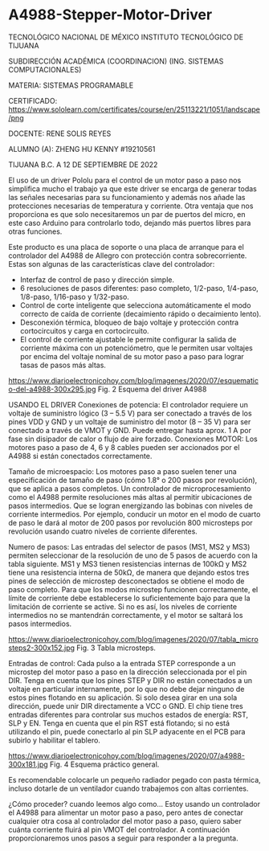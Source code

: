 # A4988-Stepper-Motor-Driver

 
TECNOLÓGICO NACIONAL DE MÉXICO
INSTITUTO TECNOLÓGICO DE TIJUANA

SUBDIRECCIÓN ACADÉMICA
(COORDINACION)
(ING. SISTEMAS COMPUTACIONALES)


MATERIA:
SISTEMAS PROGRAMABLE

CERTIFICADO: https://www.sololearn.com/certificates/course/en/25113221/1051/landscape/png

DOCENTE:
RENE SOLIS REYES

ALUMNO (A):
ZHENG HU KENNY #19210561



TIJUANA B.C. A 12 DE SEPTIEMBRE DE 2022


El uso de un driver Pololu para el control de un motor paso a paso nos simplifica mucho el trabajo ya que este driver se encarga de generar todas las señales necesarias para su funcionamiento y además nos añade las protecciones necesarias de temperatura y corriente. Otra ventaja que nos proporciona es que solo necesitaremos un par de puertos del micro, en este caso Arduino para controlarlo todo, dejando más puertos libres para otras funciones.

Este producto es una placa de soporte o una placa de arranque para el controlador del A4988 de Allegro con protección contra sobrecorriente. Estas son algunas de las características clave del controlador:

+ Interfaz de control de paso y dirección simple.
+ 6 resoluciones de pasos diferentes: paso completo, 1/2-paso, 1/4-paso, 1/8-paso, 1/16-paso y 1/32-paso.
+ Control de corte inteligente que selecciona automáticamente el modo correcto de caída de corriente (decaimiento rápido o decaimiento lento).
+ Desconexión térmica, bloqueo de bajo voltaje y protección contra cortocircuitos y carga en cortocircuito.
+ El control de corriente ajustable le permite configurar la salida de corriente máxima con un potenciómetro, que le permiten usar voltajes por encima del voltaje nominal de su motor paso a paso para lograr tasas de pasos más altas.

https://www.diarioelectronicohoy.com/blog/imagenes/2020/07/esquematico-del-a4988-300x295.jpg
Fig. 2 Esquema del driver A4988

USANDO EL DRIVER
Conexiones de potencia: El controlador requiere un voltaje de suministro lógico (3 – 5.5 V) para ser conectado a través de los pines VDD y GND y un voltaje de suministro del motor (8 – 35 V) para ser conectado a través de VMOT y GND. Puede entregar hasta aprox. 1 A por fase sin disipador de calor o flujo de aire forzado. Conexiones MOTOR: Los motores paso a paso de 4, 6 y 8 cables pueden ser accionados por el A4988 si están conectados correctamente.

Tamaño de microespacio: Los motores paso a paso suelen tener una especificación de tamaño de paso (cómo 1.8° o 200 pasos por revolución), que se aplica a pasos completos. Un controlador de microprocesamiento como el A4988 permite resoluciones más altas al permitir ubicaciones de pasos intermedios. Que se logran energizando las bobinas con niveles de corriente intermedios. Por ejemplo, conducir un motor en el modo de cuarto de paso le dará al motor de 200 pasos por revolución 800 microsteps por revolución usando cuatro niveles de corriente diferentes.

Numero de pasos: Las entradas del selector de pasos (MS1, MS2 y MS3) permiten seleccionar de la resolución de uno de 5 pasos de acuerdo con la tabla siguiente. MS1 y MS3 tienen resistencias internas de 100kΩ y MS2 tiene una resistencia interna de 50kΩ, de manera que dejando estos tres pines de selección de microstep desconectados se obtiene el modo de paso completo. Para que los modos microstep funcionen correctamente, el límite de corriente debe establecerse lo suficientemente bajo para que la limitación de corriente se active. Si no es así, los niveles de corriente intermedios no se mantendrán correctamente, y el motor se saltará los pasos intermedios.

https://www.diarioelectronicohoy.com/blog/imagenes/2020/07/tabla_microsteps2-300x152.jpg
Fig. 3 Tabla microsteps.

Entradas de control: Cada pulso a la entrada STEP corresponde a un microstep del motor paso a paso en la dirección seleccionada por el pin DIR. Tenga en cuenta que los pines STEP y DIR no están conectados a un voltaje en particular internamente, por lo que no debe dejar ninguno de estos pines flotando en su aplicación. Si solo desea girar en una sola dirección, puede unir DIR directamente a VCC o GND. El chip tiene tres entradas diferentes para controlar sus muchos estados de energía: RST, SLP y EN. Tenga en cuenta que el pin RST está flotando; si no está utilizando el pin, puede conectarlo al pin SLP adyacente en el PCB para subirlo y habilitar el tablero.

https://www.diarioelectronicohoy.com/blog/imagenes/2020/07/a4988-300x181.jpg
Fig. 4 Esquema práctico general.

Es recomendable colocarle un pequeño radiador pegado con pasta térmica, incluso dotarle de un ventilador cuando trabajemos con altas corrientes.

¿Cómo proceder? cuando leemos algo como… Estoy usando un controlador el A4988 para alimentar un motor paso a paso, pero antes de conectar cualquier otra cosa al controlador del motor paso a paso, quiero saber cuánta corriente fluirá al pin VMOT del controlador. A continuación proporcionaremos unos pasos a seguir para responder a la pregunta.
